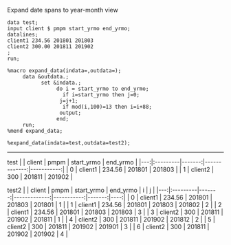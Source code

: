 Expand date spans to year-month view

```sas
data test;
input client $ pmpm start_yrmo end_yrmo;
datalines;
client1 234.56 201801 201803
client2 300.00 201811 201902
;
run;

%macro expand_data(indata=,outdata=);
     data &outdata.;
           set &indata.;
                do i = start_yrmo to end_yrmo;
                  if i=start_yrmo then j=0;
                 j=j+1;
                  if mod(i,100)=13 then i=i+88;
                 output;
                end;
     run;
%mend expand_data;

%expand_data(indata=test,outdata=test2);
```

___

test
|    | client   |   pmpm |   start_yrmo |   end_yrmo |
|---:|:---------|-------:|-------------:|-----------:|
|  0 | client1  | 234.56 |       201801 |     201803 |
|  1 | client2  | 300    |       201811 |     201902 |

test2
|    | client   |   pmpm |   start_yrmo |   end_yrmo |      i |   j |
|---:|:---------|-------:|-------------:|-----------:|-------:|----:|
|  0 | client1  | 234.56 |       201801 |     201803 | 201801 |   1 |
|  1 | client1  | 234.56 |       201801 |     201803 | 201802 |   2 |
|  2 | client1  | 234.56 |       201801 |     201803 | 201803 |   3 |
|  3 | client2  | 300    |       201811 |     201902 | 201811 |   1 |
|  4 | client2  | 300    |       201811 |     201902 | 201812 |   2 |
|  5 | client2  | 300    |       201811 |     201902 | 201901 |   3 |
|  6 | client2  | 300    |       201811 |     201902 | 201902 |   4 |
